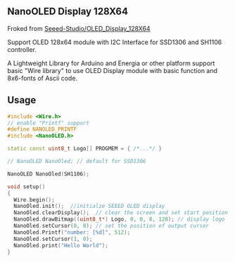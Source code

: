 ## NanoOLED Display 128X64

Froked from [Seeed-Studio/OLED_Display_128X64](https://github.com/Seeed-Studio/OLED_Display_128X64)

Support OLED 128x64 module with I2C Interface for SSD1306 and SH1106 controller.

A Lightweight Library for Arduino and Energia or other platform support basic "Wire library" to use OLED Display module with basic function and 8x6-fonts of Ascii code.

## Usage 

```c++
#include <Wire.h>
// enable "Printf" support
#define NANOLED_PRINTF 
#include <NanoOLED.h>

static const uint8_t Logo[] PROGMEM = { /*...*/ }

// NanoOLED NanoOled; // default for SSD1306

NanoOLED NanoOled(SH1106);

void setup()
{
  Wire.begin();
  NanoOled.init();  //initialze SEEED OLED display
  NanoOled.clearDisplay();  // clear the screen and set start position to top left corner
  NanoOled.drawBitmap((uint8_t*) Logo, 0, 0, 8, 128); // display logo
  NanoOled.setCursor(0, 0); // set the position of output cursor
  NanoOled.Printf("number: [%d]", 512);
  NanoOled.setCursor(1, 0);
  NanoOled.print("Hello World");
}

```
